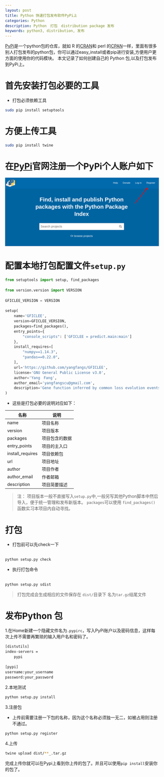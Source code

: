 ```yaml
---
layout: post
title: Python 快速打包发布软件PyPi上
categories: Python
description: Python　打包　distribution package 发布
keywords: python3, distribution, 发布
---
```


  [PyPi](https://pypi.org/)是一个python包的仓库，就如 R 的[CRAN](https://cran.r-project.org/mirror-howto.html)和 perl 的[CPAN](https://www.perl.org/cpan.html)一样，里面有很多别人打包发布的python包，你可以通过easy_install或者pip进行安装,方便用户更方面的使用你的代码模块。
本文记录了如何创建自己的 Python 包,以及打包发布到PyPi上。

# 首先安装打包必要的工具

* 打包必须依赖工具

```bash
sudo pip install setuptools
```
# 方便上传工具

```bash
sudo pip install twine
```


# 在[PyPi](https://pypi.org/)官网注册一个PyPi个人账户如下

![PyPi](/images/posts/Python/PyPI_Index.png)


# 配置本地打包配置文件`setup.py`

```python
from setuptools import setup, find_packages

from version.version import VERSION

GFICLEE_VERSION = VERSION

setup(
    name='GFICLEE',
    version=GFICLEE_VERSION,
    packages=find_packages(),
    entry_points={
        "console_scripts": ['GFICLEE = predict.main:main']
    },
    install_requires=[
        "numpy==1.14.3",
        "pandas==0.22.0",
    ],
    url='https://github.com/yangfangs/GFICLEE',
    license='GNU General Public License v3.0',
    author='Yang　Fang',
    author_email='yangfangscu@gmail.com',
    description='Gene function inferred by common loss evolution events'
)
```
* 这些是打包必要的说明对应如下：

|  名称 |  说明 |
|---|---|
|  name |  项目名称 |
| version  |  项目版本 |
|  packages |  项目包含的数据 |
|  entry_points |  项目的主入口 |
|  install_requires |  项目依赖包 |
|  url |  项目地址 |
|  author | 项目作者  |
|  author_email | 作者邮箱  |
|  description | 项目简要描述  |


> 注： 项目版本一般不直接写入`setup.py`中,一般另写其他Python脚本中然后导入，便于统一管理和发布新版本。
> `packages`可以使用 `find_packages()`函数实习本项目内自动寻找。


# 打包


* 打包前可以先check一下

```bash

python setup.py check

```
* 执行打包命令

```python

python setup.py sdist

```
> 打包完成会生成相应的文件保存在 `dist/`目录下 名为`tar.gz`结尾文件

# 发布Python 包

1.在Home新建一个隐藏文件名为`.pypirc`，写入PyPi账户以及密码信息，这样每次上传不需要再繁琐的输入用户名和密码了。


```bash
[distutils]
index-servers =
    pypi

[pypi]
username:your_username
password:your_password

```

2.本地测试

```bash
python setup.py install
```

3.注册包

* 上传前需要注册一下包的名称，因为这个名称必须独一无二，如被占用则注册不通过。

```bash
python setup.py register
```

4.上传

```bash
twine upload dist/**_.tar.gz
```

完成上传你就可以在Pypi上看到你上传的包了。并且可以使用`pip install`安装你的包了。